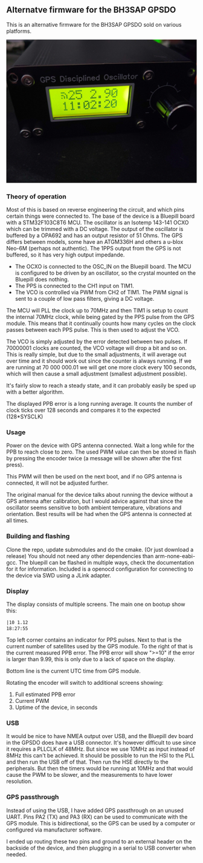 ## Alternatve firmware for the BH3SAP GPSDO

This is an alternative firmware for the BH3SAP GPSDO sold on various platforms.

![Image of the GPSDO running this firmware](https://github.com/dankar/gpsdo-fw/blob/main/doc/gpsdo.jpg?raw=true)

### Theory of operation

Most of this is based on reverse engineering the circuit, and which pins certain things were connected to. The base of the device is a Bluepill board with a STM32F103C8T6 MCU. The oscillator is an Isotemp 143-141 OCXO which can be trimmed with a DC voltage. The output of the oscillator is buffered by a OPA692 and has an output resistor of 51 Ohms. The GPS differs between models, some have an ATGM336H and others a u-blox Neo-6M (perhaps not authentic). The 1PPS output from the GPS is not buffered, so it has very high output impedande.

* The OCXO is connected to the OSC_IN on the Bluepill board. The MCU is configured to be driven by an oscillator, so the crystal mounted on the Bluepill does nothing.
* The PPS is connected to the CH1 input on TIM1.
* The VCO is controlled via PWM from CH2 of TIM1. The PWM signal is sent to a couple of low pass filters, giving a DC voltage.

The MCU will PLL the clock up to 70MHz and then TIM1 is setup to count the internal 70MHz clock, while being gated by the PPS pulse from the GPS module. This means that it continually counts how many cycles on the clock passes between each PPS pulse. This is then used to adjust the VCO.

The VCO is simply adjusted by the error detected between two pulses. If 70000001 clocks are counted, the VCO voltage will drop a bit and so on. This is really simple, but due to the small adjustments, it will average out over time and it should work out since the counter is always running. If we are running at 70 000 000.01 we will get one more clock every 100 seconds, which will then cause a small adjustment (smallest adjustment possible).

It's fairly slow to reach a steady state, and it can probably easily be sped up with a better algorithm.

The displayed PPB error is a long running average. It counts the number of clock ticks over 128 seconds and compares it to the expected (128*SYSCLK)

### Usage

Power on the device with GPS antenna connected. Wait a long while for the PPB to reach close to zero. The used PWM value can then be stored in flash by pressing the encoder twice (a message will be shown after the first press).

This PWM will then be used on the next boot, and if no GPS antenna is connected, it will not be adjusted further.

The original manual for the device talks about running the device without a GPS antenna after calibration, but I would advice against that since the oscillator seems sensitive to both ambient temperature, vibrations and orientation. Best results will be had when the GPS antenna is connected at all times.

### Building and flashing

Clone the repo, update submodules and do the cmake. (Or just download a release) You should not need any other dependencies than arm-none-eabi-gcc. The bluepill can be flashed in multiple ways, check the documentation for it for information. Included is a openocd configuration for connecting to the device via SWD using a JLink adapter.

### Display

The display consists of multiple screens. The main one on bootup show this:

```
|10 1.12
18:27:55
```

Top left corner contains an indicator for PPS pulses. Next to that is the current number of satellites used by the GPS module. To the right of that is the current measured PPB error. The PPB error will show ">=10" if the error is larger than 9.99, this is only due to a lack of space on the display.

Bottom line is the current UTC time from GPS module.

Rotating the encoder will switch to additional screens showing:

1) Full estimated PPB error
2) Current PWM 
3) Uptime of the device, in seconds

### USB

It would be nice to have NMEA output over USB, and the Bluepill dev board in the GPSDO does have a USB connector. It's however difficult to use since it requires a PLLCLK of 48MHz. But since we use 10MHz as input instead of 8MHz this can't be achieved. It should be possible to run the HSI to the PLL and then run the USB off of that. Then run the HSE directly to the peripherals. But then the timers would be running at 10MHz and that would cause the PWM to be slower, and the measurements to have lower resolution.

### GPS passthrough

Instead of using the USB, I have added GPS passthrough on an unused UART. Pins PA2 (TX) and PA3 (RX) can be used to communicate with the GPS module. This is bidirectional, so the GPS can be used by a computer or configured via manufacturer software.

I ended up routing these two pins and ground to an external header on the backside of the device, and then plugging in a serial to USB converter when needed.
